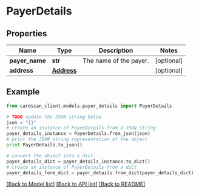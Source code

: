 # PayerDetails


## Properties
Name | Type | Description | Notes
------------ | ------------- | ------------- | -------------
**payer_name** | **str** | The name of the payer. | [optional] 
**address** | [**Address**](Address.md) |  | [optional] 

## Example

```python
from cardscan_client.models.payer_details import PayerDetails

# TODO update the JSON string below
json = "{}"
# create an instance of PayerDetails from a JSON string
payer_details_instance = PayerDetails.from_json(json)
# print the JSON string representation of the object
print PayerDetails.to_json()

# convert the object into a dict
payer_details_dict = payer_details_instance.to_dict()
# create an instance of PayerDetails from a dict
payer_details_form_dict = payer_details.from_dict(payer_details_dict)
```
[[Back to Model list]](../README.md#documentation-for-models) [[Back to API list]](../README.md#documentation-for-api-endpoints) [[Back to README]](../README.md)


